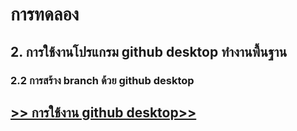 # การทดลอง

## 2. การใช้งานโปรแกรม github desktop ทำงานพื้นฐาน

### 2.2 การสร้าง branch ด้วย github desktop




## [>> การใช้งาน github desktop>>](W12-Labsheet-01.md)
